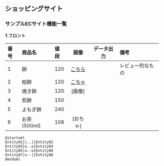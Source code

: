 ## ショッピングサイト
### サンプルECサイト機能一覧
**1.フロント**

|番号|商品名|値段|画像|データ出力|備考|
|:---|:---|:---|:---:|:---:|:---|
|1|餅|120|[こちら](https://user-images.githubusercontent.com/82856348/126104102-bd3b3fd6-f44b-49d5-8c81-c4a994211ed5.JPG)||レビュー的なもの|
|2|柏餅|120|[こちゃ]()|||
|3|焼き餅|120|[画像]|||
|4|煎餅|150||||
|5|よもぎ餅|240||||
|6|お茶(500ml)|108|[おちゃ]|||

```startuml
@startuml
Entity01}|..||Entity02
Entity03}o..o|Entity04
Entity05|o--o{Entity06
Entity07|o--||Entity08
@enduml
```
